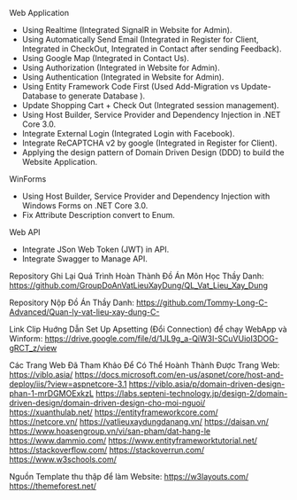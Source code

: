 Web Application

- Using  Realtime (Integrated SignalR in Website for Admin).
- Using  Automatically Send Email (Integrated in Register for Client, Integrated in CheckOut, Integrated in Contact after sending Feedback).
- Using  Google Map (Integrated in Contact Us).
- Using  Authorization (Integrated in Website for Admin).
- Using  Authentication (Integrated in Website for Admin).
- Using  Entity Framework Code First (Used Add-Migration vs Update-Database to generate Database ).
- Update Shopping Cart + Check Out (Integrated session management).
- Using Host Builder, Service Provider and Dependency Injection in .NET Core 3.0.
- Integrate External Login (Integrated Login with Facebook).
- Integrate ReCAPTCHA v2 by google (Integrated in Register for Client).
- Applying the design pattern of Domain Driven Design (DDD) to build the Website Application.

WinForms

- Using Host Builder, Service Provider and Dependency Injection with Windows Forms on .NET Core 3.0.
- Fix Attribute Description convert to Enum.

Web API

- Integrate JSon Web Token (JWT) in API.
- Integrate Swagger to Manage API.

Repository Ghi Lại Quá Trình Hoàn Thành Đồ Án Môn Học Thầy Danh:
https://github.com/GroupDoAnVatLieuXayDung/QL_Vat_Lieu_Xay_Dung

Repository Nộp Đồ Án Thầy Danh:
https://github.com/Tommy-Long-C-Advanced/Quan-ly-vat-lieu-xay-dung-C-

Link Clip Huớng Dẫn Set Up Apsetting (Đổi Connection) để chạy WebApp và Winform:
https://drive.google.com/file/d/1JL9g_a-QiW3I-SCuVUioI3DOG-gRCT_z/view

Các Trang Web Đã Tham Khảo Để Có Thể Hoành Thành Được Trang Web:
https://viblo.asia/
https://docs.microsoft.com/en-us/aspnet/core/host-and-deploy/iis/?view=aspnetcore-3.1
https://viblo.asia/p/domain-driven-design-phan-1-mrDGMOExkzL
https://labs.septeni-technology.jp/design-2/domain-driven-design/domain-driven-design-cho-moi-nguoi/
https://xuanthulab.net/
https://entityframeworkcore.com/
https://netcore.vn/
https://vatlieuxaydungdanang.vn/
https://daisan.vn/
https://www.hoasengroup.vn/vi/san-pham/dat-hang-le
https://www.dammio.com/
https://www.entityframeworktutorial.net/
https://stackoverflow.com/
https://stackoverrun.com/
https://www.w3schools.com/

Nguồn Template thu thập để làm Website:
https://w3layouts.com/
https://themeforest.net/
